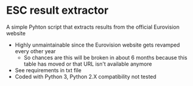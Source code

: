 # ESC result extractor
A simple Pyhton script that extracts results from the official Eurovision website

* Highly unmaintainable since the Eurovision website gets revamped every other year
  * So chances are this will be broken in about 6 months because this table has moved or that URL isn't available anymore
* See requirements in txt file
* Coded with Python 3, Python 2.X compatibility not tested
